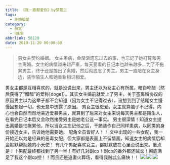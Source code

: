 ```yaml
---
title: 《我一直都爱你》by梦筱二
tags:
  - 先婚后爱
category:
  - 扫文
  - Ⅰ强推
abbrlink: 58128
date: 2019-11-20 00:00:00
---
```

<meta name="referrer" content="no-referrer" />

> 男女主契约婚姻。 女主患病，会渐渐遗忘过去的事，也忘记了她打算和男主离婚。女主的病情越来越严重，每天要看的日记本也越来越多，为了不拖累男主，终于还是提出了离婚，然后彻底忘了男主。男主一直陪在女主身边，装作陌生人和她重新相识相爱。

<!-- more -->

男女主都是互相喜欢的，就是没说出来，男主还以为女主心有所属，暗自吃醋（然后获得了“醋醋”的爱称[doge]）。其实女主婚前就爱上了男主，关于签离婚协议的原因男主以为这辈子都不会知道（因为女主不记得过去），没想到到了结尾女主慢慢回想起一切，也无意中透露了原因。
男女主很恩爱，女主就算脑子不记得，内心也会自然而然地亲近爱慕男主，就算到了后来对女主来说每天男主都是陌生人，在看完日记本后又会欣然接受男主是她老公这一事实。
男主很深情！知道女主提出离婚是怕拖累他，所以当女主忘记他之后，干脆装作自己同样患病，以同类的身份接近女主，告诉她他需要她。
配角全员皆好人！！
文中出现的一些女配，我一开始还以为是经典的恶毒女配，但大家都是表面上不留情面，知道女主的病情后却会默默帮助她的小天使！
有几个男配喜欢女主，都默默放在心里没说出来。重点是！！男配最终都找到了另一半！有好几对副cp！副cp的番外都还贼长！彻底满足了我这个副cp控！！而且还是追妻火葬场，看得我贼忒么痛快！！
![](https://wx1.sinaimg.cn/mw690/0069kFhhgy1g94gdkrashj30n01ds4qp.jpg)
![](https://wx3.sinaimg.cn/mw690/0069kFhhgy1g94gdlrcewj30n01ds4qp.jpg)
![](https://wx3.sinaimg.cn/mw690/0069kFhhgy1g94gdjjwcqj30n01dsb2a.jpg)
